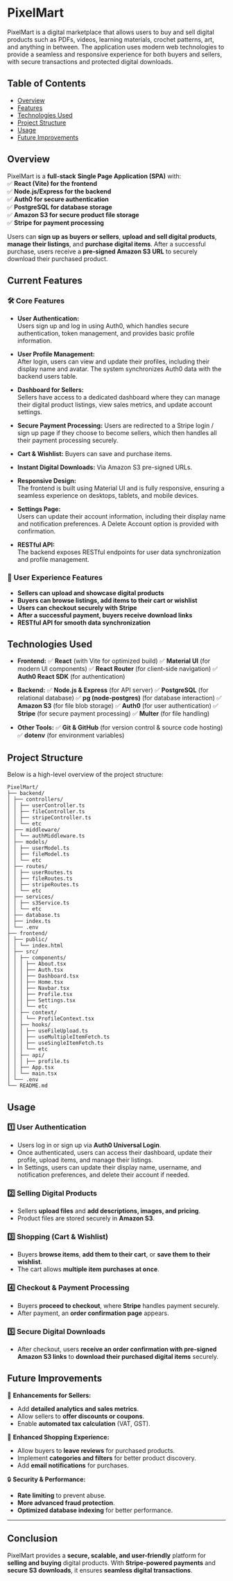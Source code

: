 # PixelMart

PixelMart is a digital marketplace that allows users to buy and sell digital products such as PDFs, videos, learning materials, crochet patterns, art, and anything in between. The application uses modern web technologies to provide a seamless and responsive experience for both buyers and sellers, with secure transactions and protected digital downloads.

## Table of Contents

- [Overview](#overview)
- [Features](#features)
- [Technologies Used](#technologies-used)
- [Project Structure](#project-structure)
- [Usage](#usage)
- [Future Improvements](#future-improvements)

## Overview

PixelMart is a **full-stack** **Single Page Application (SPA)** with:  
✅ **React (Vite) for the frontend**  
✅ **Node.js/Express for the backend**  
✅ **Auth0 for secure authentication**  
✅ **PostgreSQL for database storage**  
✅ **Amazon S3 for secure product file storage**  
✅ **Stripe for payment processing**

Users can **sign up as buyers or sellers**, **upload and sell digital products**, **manage their listings**, and **purchase digital items**. After a successful purchase, users receive a **pre-signed Amazon S3 URL** to securely download their purchased product.

## Current Features

### 🛠 **Core Features**

- **User Authentication:**  
  Users sign up and log in using Auth0, which handles secure authentication, token management, and provides basic profile information.

- **User Profile Management:**  
  After login, users can view and update their profiles, including their display name and avatar. The system synchronizes Auth0 data with the backend users table.

- **Dashboard for Sellers:**  
  Sellers have access to a dedicated dashboard where they can manage their digital product listings, view sales metrics, and update account settings.

- **Secure Payment Processing:**
  Users are redirected to a Stripe login / sign up page if they choose to become sellers, which then handles all their payment processing securely.

- **Cart & Wishlist:**
  Buyers can save and purchase items.

- **Instant Digital Downloads:**
  Via Amazon S3 pre-signed URLs.

- **Responsive Design:**  
  The frontend is built using Material UI and is fully responsive, ensuring a seamless experience on desktops, tablets, and mobile devices.

- **Settings Page:**  
  Users can update their account information, including their display name and notification preferences. A Delete Account option is provided with confirmation.

- **RESTful API:**  
  The backend exposes RESTful endpoints for user data synchronization and profile management.

### 🎨 **User Experience Features**

- **Sellers can upload and showcase digital products**
- **Buyers can browse listings, add items to their cart or wishlist**
- **Users can checkout securely with Stripe**
- **After a successful payment, buyers receive download links**
- **RESTful API for smooth data synchronization**

## Technologies Used

- **Frontend:**
  ✅ **React** (with Vite for optimized build)
  ✅ **Material UI** (for modern UI components)
  ✅ **React Router** (for client-side navigation)
  ✅ **Auth0 React SDK** (for authentication)

- **Backend:**
  ✅ **Node.js & Express** (for API server)
  ✅ **PostgreSQL** (for relational database)
  ✅ **pg (node-postgres)** (for database interaction)
  ✅ **Amazon S3** (for file blob storage)
  ✅ **Auth0** (for user authentication)
  ✅ **Stripe** (for secure payment processing)
  ✅ **Multer** (for file handling)

- **Other Tools:**
  ✅ **Git & GitHub** (for version control & source code hosting)
  ✅ **dotenv** (for environment variables)

## Project Structure

Below is a high-level overview of the project structure:

```
PixelMart/
├── backend/
│ ├── controllers/
│ │ ├── userController.ts
│ │ ├── fileController.ts
│ │ ├── stripeController.ts
│ │ └── etc
│ ├── middleware/
│ │ └── authMiddleware.ts
│ ├── models/
│ │ ├── userModel.ts
│ │ ├── fileModel.ts
│ │ └── etc
│ ├── routes/
│ │ ├── userRoutes.ts
│ │ ├── fileRoutes.ts
│ │ ├── stripeRoutes.ts
│ │ └── etc
│ ├── services/
│ │ ├── s3Service.ts
│ │ └── etc
│ ├── database.ts
│ ├── index.ts
│ └── .env
├── frontend/
│ ├── public/
│ │ └── index.html
│ ├── src/
│ │ ├── components/
│ │ │ ├── About.tsx
│ │ │ ├── Auth.tsx
│ │ │ ├── Dashboard.tsx
│ │ │ ├── Home.tsx
│ │ │ ├── Navbar.tsx
│ │ │ ├── Profile.tsx
│ │ │ ├── Settings.tsx
│ │ │ └── etc
│ │ ├── context/
│ │ │ └── ProfileContext.tsx
│ │ ├── hooks/
│ │ │ ├── useFileUpload.ts
│ │ │ ├── useMultipleItemFetch.ts
│ │ │ ├── useSingleItemFetch.ts
│ │ │ └── etc
│ │ ├── api/
│ │ │ ├── profile.ts
│ │ ├── App.tsx
│ │ └── main.tsx
│ └── .env
└── README.md
```

## Usage

### **1️⃣ User Authentication**

- Users log in or sign up via **Auth0 Universal Login**.
- Once authenticated, users can access their dashboard, update their profile, upload items, and manage their listings.
- In Settings, users can update their display name, username, and notification preferences, and delete their account if needed.

### **2️⃣ Selling Digital Products**

- Sellers **upload files** and **add descriptions, images, and pricing**.
- Product files are stored securely in **Amazon S3**.

### **3️⃣ Shopping (Cart & Wishlist)**

- Buyers **browse items**, **add them to their cart**, or **save them to their wishlist**.
- The cart allows **multiple item purchases at once**.

### **4️⃣ Checkout & Payment Processing**

- Buyers **proceed to checkout**, where **Stripe** handles payment securely.
- After payment, an **order confirmation page** appears.

### **5️⃣ Secure Digital Downloads**

- After checkout, users **receive an order confirmation with pre-signed Amazon S3 links** to **download their purchased digital items** securely.

## Future Improvements

🚀 **Enhancements for Sellers:**

- Add **detailed analytics and sales metrics**.
- Allow sellers to **offer discounts or coupons**.
- Enable **automated tax calculation** (VAT, GST).

🛒 **Enhanced Shopping Experience:**

- Allow buyers to **leave reviews** for purchased products.
- Implement **categories and filters** for better product discovery.
- Add **email notifications** for purchases.

🔒 **Security & Performance:**

- **Rate limiting** to prevent abuse.
- **More advanced fraud protection**.
- **Optimized database indexing** for better performance.

---

## **Conclusion**

PixelMart provides a **secure, scalable, and user-friendly** platform for **selling and buying** digital products. With **Stripe-powered payments** and **secure S3 downloads**, it ensures **seamless digital transactions**.
